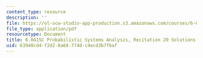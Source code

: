 ```yaml
---
content_type: resource
description: ''
file: https://ol-ocw-studio-app-production.s3.amazonaws.com/courses/6-041sc-probabilistic-systems-analysis-and-applied-probability-fall-2013/63948cd4f2d28a68774dc4ecd3b7fbaf_MIT6_041SCF13_rec20_sol.pdf
file_type: application/pdf
resourcetype: Document
title: 6.041SC Probabilistic Systems Analysis, Recitation 20 Solutions
uid: 63948cd4-f2d2-8a68-774d-c4ecd3b7fbaf
---
```

